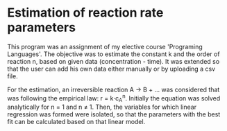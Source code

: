 # Estimation of reaction rate parameters
This program was an assignment of my elective course 'Programing Languages'. The objective was to estimate the constant k and the order of reaction n, based on given data (concentration - time). It was extended so that the user can add his own data either manually or by uploading a csv file.

For the estimation, an irreversible reaction A -> B + ... was considered that was following the empirical law: r = k⋅c<sub>A</sub><sup>n</sup>. Initially the equation was solved analytically for n = 1 and n ≠ 1. Then, the variables for which linear regression was formed were isolated, so that the parameters with the best fit can be calculated based on that linear model.
